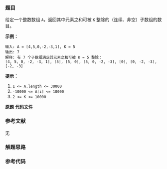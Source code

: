 ### 题目
给定一个整数数组 `A`，返回其中元素之和可被 `K` 整除的（连续、非空）子数组的数目。



**示例：**

    
    
    输入: A = [4,5,0,-2,-3,1], K = 5
    输出: 7
    解释: 有 7 个子数组满足其元素之和可被 K = 5 整除：
    [4, 5, 0, -2, -3, 1], [5], [5, 0], [5, 0, -2, -3], [0], [0, -2, -3], [-2, -3]
    



**提示：**

  1. `1 <= A.length <= 30000`
  2. `-10000 <= A[i] <= 10000`
  3. `2 <= K <= 10000`

 **[原题](https://leetcode-cn.com/problems/subarray-sums-divisible-by-k/)**    **[代码文件]()**


### 参考文献
无

### 解题思路




### 参考代码

```go


```




